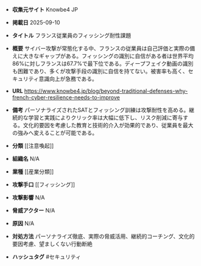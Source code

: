 - **収集元サイト**
Knowbe4 JP

- **掲載日**
2025-09-10

- **タイトル**
フランス従業員のフィッシング耐性課題

- **概要**
サイバー攻撃が常態化する中、フランスの従業員は自己評価と実際の備えに大きなギャップがある。フィッシングの識別に自信がある者は世界平均86%に対しフランスは67.7%で最下位である。ディープフェイク動画の識別も困難であり、多くが攻撃手段の識別に自信を持てない。被害率も高く、セキュリティ意識向上が急務である。

- **URL**
https://www.knowbe4.jp/blog/beyond-traditional-defenses-why-french-cyber-resilience-needs-to-improve

- **備考**
パーソナライズされたSATとフィッシング訓練は攻撃耐性を高める。継続的な学習と実践によりクリック率は大幅に低下し、リスク削減に寄与する。文化的要因を考慮した教育と技術的介入が効果的であり、従業員を最大の強みへ変えることが可能である。

- **分類**
[[注意喚起]]

- **組織名**
N/A

- **業種**
[[産業分類]]

- **攻撃手口**
[[フィッシング]]

- **攻撃影響**
N/A

- **脅威アクター**
N/A

- **原因**
N/A

- **対処方法**
パーソナライズ徹底、実際の脅威活用、継続的コーチング、文化的要因考慮、望ましくない行動断絶

- **ハッシュタグ**
#セキュリティ

